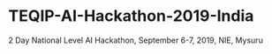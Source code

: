 # TEQIP-AI-Hackathon-2019-India
2 Day National Level AI Hackathon, September 6-7, 2019, NIE, Mysuru
